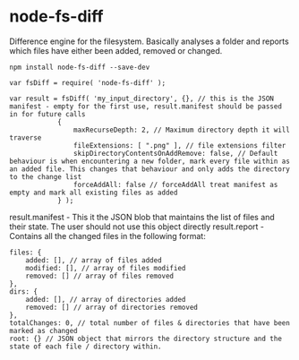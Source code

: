 # node-fs-diff
Difference engine for the filesystem. Basically analyses a folder and reports which files have either been added, removed or changed.

```
npm install node-fs-diff --save-dev
```

```
var fsDiff = require( 'node-fs-diff' );

var result = fsDiff( 'my_input_directory', {}, // this is the JSON manifest - empty for the first use, result.manifest should be passed in for future calls
			{
				maxRecurseDepth: 2,	// Maximum directory depth it will traverse
				fileExtensions: [ ".png" ], // file extensions filter
				skipDirectoryContentsOnAddRemove: false, // Default behaviour is when encountering a new folder, mark every file within as an added file. This changes that behaviour and only adds the directory to the change list
				forceAddAll: false // forceAddAll treat manifest as empty and mark all existing files as added
			} );
```

result.manifest - This it the JSON blob that maintains the list of files and their state. The user should not use this object directly
result.report - Contains all the changed files in the following format: 

```
files: {
	added: [], // array of files added
	modified: [], // array of files modified
	removed: [] // array of files removed
},
dirs: {
	added: [], // array of directories added
	removed: [] // array of directories removed
},
totalChanges: 0, // total number of files & directories that have been marked as changed
root: {} // JSON object that mirrors the directory structure and the state of each file / directory within.
```

